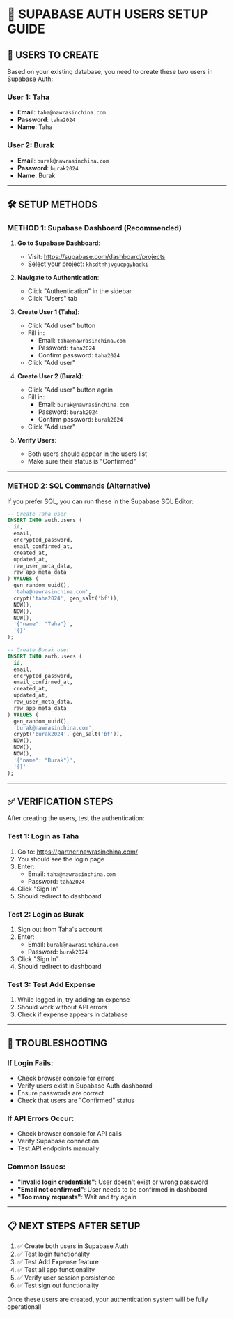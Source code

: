 # 🔐 SUPABASE AUTH USERS SETUP GUIDE

## 👥 **USERS TO CREATE**

Based on your existing database, you need to create these two users in Supabase Auth:

### **User 1: Taha**
- **Email**: `taha@nawrasinchina.com`
- **Password**: `taha2024`
- **Name**: Taha

### **User 2: Burak**  
- **Email**: `burak@nawrasinchina.com`
- **Password**: `burak2024`
- **Name**: Burak

---

## 🛠️ **SETUP METHODS**

### **METHOD 1: Supabase Dashboard (Recommended)**

1. **Go to Supabase Dashboard**:
   - Visit: https://supabase.com/dashboard/projects
   - Select your project: `khsdtnhjvgucpgybadki`

2. **Navigate to Authentication**:
   - Click "Authentication" in the sidebar
   - Click "Users" tab

3. **Create User 1 (Taha)**:
   - Click "Add user" button
   - Fill in:
     - Email: `taha@nawrasinchina.com`
     - Password: `taha2024`
     - Confirm password: `taha2024`
   - Click "Add user"

4. **Create User 2 (Burak)**:
   - Click "Add user" button again
   - Fill in:
     - Email: `burak@nawrasinchina.com`
     - Password: `burak2024`
     - Confirm password: `burak2024`
   - Click "Add user"

5. **Verify Users**:
   - Both users should appear in the users list
   - Make sure their status is "Confirmed"

---

### **METHOD 2: SQL Commands (Alternative)**

If you prefer SQL, you can run these in the Supabase SQL Editor:

```sql
-- Create Taha user
INSERT INTO auth.users (
  id,
  email,
  encrypted_password,
  email_confirmed_at,
  created_at,
  updated_at,
  raw_user_meta_data,
  raw_app_meta_data
) VALUES (
  gen_random_uuid(),
  'taha@nawrasinchina.com',
  crypt('taha2024', gen_salt('bf')),
  NOW(),
  NOW(),
  NOW(),
  '{"name": "Taha"}',
  '{}'
);

-- Create Burak user  
INSERT INTO auth.users (
  id,
  email,
  encrypted_password,
  email_confirmed_at,
  created_at,
  updated_at,
  raw_user_meta_data,
  raw_app_meta_data
) VALUES (
  gen_random_uuid(),
  'burak@nawrasinchina.com',
  crypt('burak2024', gen_salt('bf')),
  NOW(),
  NOW(),
  NOW(),
  '{"name": "Burak"}',
  '{}'
);
```

---

## ✅ **VERIFICATION STEPS**

After creating the users, test the authentication:

### **Test 1: Login as Taha**
1. Go to: https://partner.nawrasinchina.com/
2. You should see the login page
3. Enter:
   - Email: `taha@nawrasinchina.com`
   - Password: `taha2024`
4. Click "Sign In"
5. Should redirect to dashboard

### **Test 2: Login as Burak**
1. Sign out from Taha's account
2. Enter:
   - Email: `burak@nawrasinchina.com`
   - Password: `burak2024`
3. Click "Sign In"
4. Should redirect to dashboard

### **Test 3: Test Add Expense**
1. While logged in, try adding an expense
2. Should work without API errors
3. Check if expense appears in database

---

## 🔧 **TROUBLESHOOTING**

### **If Login Fails:**
- Check browser console for errors
- Verify users exist in Supabase Auth dashboard
- Ensure passwords are correct
- Check that users are "Confirmed" status

### **If API Errors Occur:**
- Check browser console for API calls
- Verify Supabase connection
- Test API endpoints manually

### **Common Issues:**
- **"Invalid login credentials"**: User doesn't exist or wrong password
- **"Email not confirmed"**: User needs to be confirmed in dashboard
- **"Too many requests"**: Wait and try again

---

## 📋 **NEXT STEPS AFTER SETUP**

1. ✅ Create both users in Supabase Auth
2. ✅ Test login functionality
3. ✅ Test Add Expense feature
4. ✅ Test all app functionality
5. ✅ Verify user session persistence
6. ✅ Test sign out functionality

Once these users are created, your authentication system will be fully operational! 